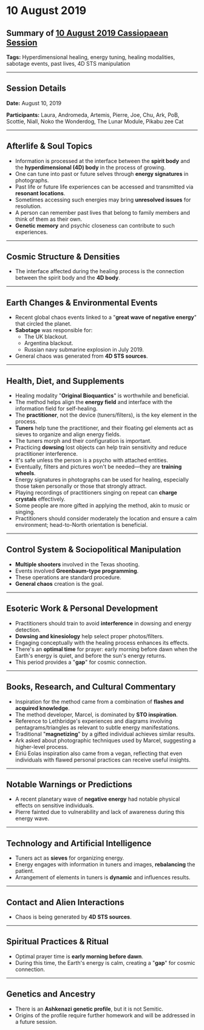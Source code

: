 # 10 August 2019

## Summary of [10 August 2019 Cassiopaean Session](https://cassiopaea.org/forum/threads/session-10-aug-2019.47549/)

**Tags:** Hyperdimensional healing, energy tuning, healing modalities, sabotage events, past lives, 4D STS manipulation

---


## Session Details

**Date:** August 10, 2019

**Participants:** Laura, Andromeda, Artemis, Pierre, Joe, Chu, Ark, PoB, Scottie, Niall, Noko the Wonderdog, The Lunar Module, Pikabu zee Cat

---


## Afterlife & Soul Topics

- Information is processed at the interface between the **spirit body** and the **hyperdimensional (4D) body** in the process of growing.
- One can tune into past or future selves through **energy signatures** in photographs.
- Past life or future life experiences can be accessed and transmitted via **resonant locations**.
- Sometimes accessing such energies may bring **unresolved issues** for resolution.
- A person can remember past lives that belong to family members and think of them as their own.
- **Genetic memory** and psychic closeness can contribute to such experiences.

---


## Cosmic Structure & Densities

- The interface affected during the healing process is the connection between the spirit body and the **4D body**.

---


## Earth Changes & Environmental Events

- Recent global chaos events linked to a "**great wave of negative energy**" that circled the planet.
- **Sabotage** was responsible for:
    - The UK blackout.
    - Argentina blackout.
    - Russian navy submarine explosion in July 2019.
- General chaos was generated from **4D STS sources**.

---


## Health, Diet, and Supplements

- Healing modality "**Original Bioquantics**" is worthwhile and beneficial.
- The method helps align the **energy field** and interface with the information field for self-healing.
- The **practitioner**, not the device (tuners/filters), is the key element in the process.
- **Tuners** help tune the practitioner, and their floating gel elements act as sieves to organize and align energy fields.
- The tuners morph and their configuration is important.
- Practicing **dowsing** lost objects can help train sensitivity and reduce practitioner interference.
- It's safe unless the person is a psycho with attached entities.
- Eventually, filters and pictures won't be needed—they are **training wheels**.
- Energy signatures in photographs can be used for healing, especially those taken personally or those that strongly attract.
- Playing recordings of practitioners singing on repeat can **charge crystals** effectively.
- Some people are more gifted in applying the method, akin to music or singing.
- Practitioners should consider moderately the location and ensure a calm environment; head-to-North orientation is beneficial.

---


## Control System & Sociopolitical Manipulation

- **Multiple shooters** involved in the Texas shooting.
- Events involved **Greenbaum-type programming**.
- These operations are standard procedure.
- **General chaos** creation is the goal.

---


## Esoteric Work & Personal Development

- Practitioners should train to avoid **interference** in dowsing and energy detection.
- **Dowsing and kinesiology** help select proper photos/filters.
- Engaging conceptually with the healing process enhances its effects.
- There's an **optimal time** for prayer: early morning before dawn when the Earth's energy is quiet, and before the sun's energy returns.
- This period provides a "**gap**" for cosmic connection.

---


## Books, Research, and Cultural Commentary

- Inspiration for the method came from a combination of **flashes and acquired knowledge**.
- The method developer, Marcel, is dominated by **STO inspiration**.
- Reference to Lethbridge's experiences and diagrams involving pentagrams/triangles as relevant to subtle energy manifestations.
- Traditional "**magnetizing**" by a gifted individual achieves similar results.
- Ark asked about photographic techniques used by Marcel, suggesting a higher-level process.
- Éiriú Eolas inspiration also came from a vegan, reflecting that even individuals with flawed personal practices can receive useful insights.

---


## Notable Warnings or Predictions

- A recent planetary wave of **negative energy** had notable physical effects on sensitive individuals.
- Pierre fainted due to vulnerability and lack of awareness during this energy wave.

---


## Technology and Artificial Intelligence

- Tuners act as **sieves** for organizing energy.
- Energy engages with information in tuners and images, **rebalancing** the patient.
- Arrangement of elements in tuners is **dynamic** and influences results.

---


## Contact and Alien Interactions

- Chaos is being generated by **4D STS sources**.

---


## Spiritual Practices & Ritual

- Optimal prayer time is **early morning before dawn**.
- During this time, the Earth's energy is calm, creating a "**gap**" for cosmic connection.

---


## Genetics and Ancestry

- There is an **Ashkenazi genetic profile**, but it is not Semitic.
- Origins of the profile require further homework and will be addressed in a future session.
